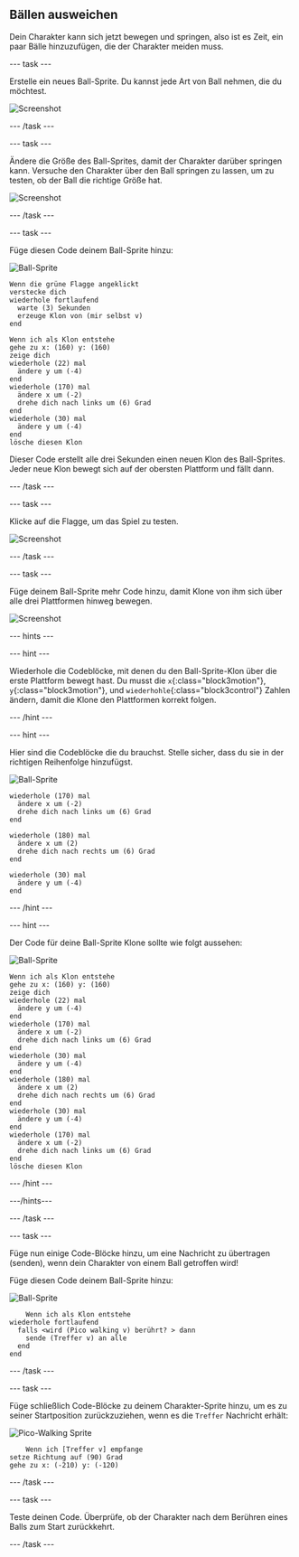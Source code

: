 ## Bällen ausweichen

Dein Charakter kann sich jetzt bewegen und springen, also ist es Zeit, ein paar Bälle hinzuzufügen, die der Charakter meiden muss.

\--- task \---

Erstelle ein neues Ball-Sprite. Du kannst jede Art von Ball nehmen, die du möchtest.

![Screenshot](images/dodge-balls.png)

\--- /task \---

\--- task \---

Ändere die Größe des Ball-Sprites, damit der Charakter darüber springen kann. Versuche den Charakter über den Ball springen zu lassen, um zu testen, ob der Ball die richtige Größe hat.

![Screenshot](images/dodge-ball-resize.png)

\--- /task \---

\--- task \---

Füge diesen Code deinem Ball-Sprite hinzu:

![Ball-Sprite](images/ball_sprite.png)

```blocks3
Wenn die grüne Flagge angeklickt
verstecke dich
wiederhole fortlaufend 
  warte (3) Sekunden
  erzeuge Klon von (mir selbst v)
end
```

```blocks3
Wenn ich als Klon entstehe
gehe zu x: (160) y: (160)
zeige dich
wiederhole (22) mal 
  ändere y um (-4)
end
wiederhole (170) mal 
  ändere x um (-2)
  drehe dich nach links um (6) Grad
end
wiederhole (30) mal 
  ändere y um (-4)
end
lösche diesen Klon
```

Dieser Code erstellt alle drei Sekunden einen neuen Klon des Ball-Sprites. Jeder neue Klon bewegt sich auf der obersten Plattform und fällt dann.

\--- /task \---

\--- task \---

Klicke auf die Flagge, um das Spiel zu testen.

![Screenshot](images/dodge-ball-test.png)

\--- /task \---

\--- task \---

Füge deinem Ball-Sprite mehr Code hinzu, damit Klone von ihm sich über alle drei Plattformen hinweg bewegen.

![Screenshot](images/dodge-ball-more-motion.png)

\--- hints \---

\--- hint \---

Wiederhole die Codeblöcke, mit denen du den Ball-Sprite-Klon über die erste Plattform bewegt hast. Du musst die `x`{:class="block3motion"}, `y`{:class="block3motion"}, und `wiederhohle`{:class="block3control"} Zahlen ändern, damit die Klone den Plattformen korrekt folgen.

\--- /hint \---

\--- hint \---

Hier sind die Codeblöcke die du brauchst. Stelle sicher, dass du sie in der richtigen Reihenfolge hinzufügst.

![Ball-Sprite](images/ball_sprite.png)

```blocks3
wiederhole (170) mal 
  ändere x um (-2)
  drehe dich nach links um (6) Grad
end

wiederhole (180) mal 
  ändere x um (2)
  drehe dich nach rechts um (6) Grad
end

wiederhole (30) mal 
  ändere y um (-4)
end
```

\--- /hint \---

\--- hint \---

Der Code für deine Ball-Sprite Klone sollte wie folgt aussehen:

![Ball-Sprite](images/ball_sprite.png)

```blocks3
Wenn ich als Klon entstehe
gehe zu x: (160) y: (160)
zeige dich
wiederhole (22) mal 
  ändere y um (-4)
end
wiederhole (170) mal 
  ändere x um (-2)
  drehe dich nach links um (6) Grad
end
wiederhole (30) mal 
  ändere y um (-4)
end
wiederhole (180) mal 
  ändere x um (2)
  drehe dich nach rechts um (6) Grad
end
wiederhole (30) mal 
  ändere y um (-4)
end
wiederhole (170) mal 
  ändere x um (-2)
  drehe dich nach links um (6) Grad
end
lösche diesen Klon
```

\--- /hint \---

\---/hints\---

\--- /task \---

\--- task \---

Füge nun einige Code-Blöcke hinzu, um eine Nachricht zu übertragen (senden), wenn dein Charakter von einem Ball getroffen wird!

Füge diesen Code deinem Ball-Sprite hinzu:

![Ball-Sprite](images/ball_sprite.png)

```blocks3
    Wenn ich als Klon entstehe
wiederhole fortlaufend 
  falls <wird (Pico walking v) berührt? > dann 
    sende (Treffer v) an alle
  end
end
```

\--- /task \---

\--- task \---

Füge schließlich Code-Blöcke zu deinem Charakter-Sprite hinzu, um es zu seiner Startposition zurückzuziehen, wenn es die `Treffer` Nachricht erhält:

![Pico-Walking Sprite](images/pico_walking_sprite.png)

```blocks3
    Wenn ich [Treffer v] empfange
setze Richtung auf (90) Grad
gehe zu x: (-210) y: (-120)
```

\--- /task \---

\--- task \---

Teste deinen Code. Überprüfe, ob der Charakter nach dem Berühren eines Balls zum Start zurückkehrt.

\--- /task \---